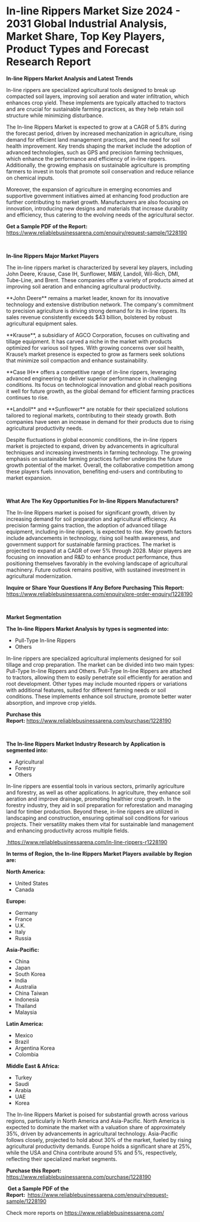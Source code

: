 <p><h1>In-line Rippers Market Size 2024 - 2031 Global Industrial Analysis, Market Share, Top Key Players, Product Types and Forecast Research Report</h1></p><p><strong>In-line Rippers Market Analysis and Latest Trends</strong></p>
<p><p>In-line rippers are specialized agricultural tools designed to break up compacted soil layers, improving soil aeration and water infiltration, which enhances crop yield. These implements are typically attached to tractors and are crucial for sustainable farming practices, as they help retain soil structure while minimizing disturbance.</p><p>The In-line Rippers Market is expected to grow at a CAGR of 5.8% during the forecast period, driven by increased mechanization in agriculture, rising demand for efficient land management practices, and the need for soil health improvement. Key trends shaping the market include the adoption of advanced technologies, such as GPS and precision farming techniques, which enhance the performance and efficiency of in-line rippers. Additionally, the growing emphasis on sustainable agriculture is prompting farmers to invest in tools that promote soil conservation and reduce reliance on chemical inputs. </p><p>Moreover, the expansion of agriculture in emerging economies and supportive government initiatives aimed at enhancing food production are further contributing to market growth. Manufacturers are also focusing on innovation, introducing new designs and materials that increase durability and efficiency, thus catering to the evolving needs of the agricultural sector.</p></p>
<p><strong>Get a Sample PDF of the Report:&nbsp;</strong> <a href="https://www.reliablebusinessarena.com/enquiry/request-sample/1228190?utm_campaign=1596&utm_medium=2&utm_source=Github&utm_content=ia&utm_term=01112024&utm_id=in-line-rippers">https://www.reliablebusinessarena.com/enquiry/request-sample/1228190</a></p>
<p>&nbsp;</p>
<p><strong>In-line Rippers Major Market Players</strong></p>
<p><p>The in-line rippers market is characterized by several key players, including John Deere, Krause, Case IH, Sunflower, M&W, Landoll, Wil-Rich, DMI, Tube-Line, and Brent. These companies offer a variety of products aimed at improving soil aeration and enhancing agricultural productivity.</p><p>**John Deere** remains a market leader, known for its innovative technology and extensive distribution network. The company's commitment to precision agriculture is driving strong demand for its in-line rippers. Its sales revenue consistently exceeds $43 billion, bolstered by robust agricultural equipment sales.</p><p>**Krause**, a subsidiary of AGCO Corporation, focuses on cultivating and tillage equipment. It has carved a niche in the market with products optimized for various soil types. With growing concerns over soil health, Krause’s market presence is expected to grow as farmers seek solutions that minimize soil compaction and enhance sustainability.</p><p>**Case IH** offers a competitive range of in-line rippers, leveraging advanced engineering to deliver superior performance in challenging conditions. Its focus on technological innovation and global reach positions it well for future growth, as the global demand for efficient farming practices continues to rise.</p><p>**Landoll** and **Sunflower** are notable for their specialized solutions tailored to regional markets, contributing to their steady growth. Both companies have seen an increase in demand for their products due to rising agricultural productivity needs.</p><p>Despite fluctuations in global economic conditions, the in-line rippers market is projected to expand, driven by advancements in agricultural techniques and increasing investments in farming technology. The growing emphasis on sustainable farming practices further underpins the future growth potential of the market. Overall, the collaborative competition among these players fuels innovation, benefiting end-users and contributing to market expansion.</p></p>
<p>&nbsp;</p>
<p><strong>What Are The Key Opportunities For In-line Rippers Manufacturers?</strong></p>
<p><p>The In-line Rippers market is poised for significant growth, driven by increasing demand for soil preparation and agricultural efficiency. As precision farming gains traction, the adoption of advanced tillage equipment, including in-line rippers, is expected to rise. Key growth factors include advancements in technology, rising soil health awareness, and government support for sustainable farming practices. The market is projected to expand at a CAGR of over 5% through 2028. Major players are focusing on innovation and R&D to enhance product performance, thus positioning themselves favorably in the evolving landscape of agricultural machinery. Future outlook remains positive, with sustained investment in agricultural modernization.</p></p>
<p><strong>Inquire or Share Your Questions If Any Before Purchasing This Report:</strong> <a href="https://www.reliablebusinessarena.com/enquiry/pre-order-enquiry/1228190?utm_campaign=1596&utm_medium=2&utm_source=Github&utm_content=ia&utm_term=01112024&utm_id=in-line-rippers">https://www.reliablebusinessarena.com/enquiry/pre-order-enquiry/1228190</a></p>
<p>&nbsp;</p>
<p><strong>Market Segmentation</strong></p>
<p><strong>The In-line Rippers Market Analysis by types is segmented into:</strong></p>
<p><ul><li>Pull-Type In-line Rippers</li><li>Others</li></ul></p>
<p><p>In-line rippers are specialized agricultural implements designed for soil tillage and crop preparation. The market can be divided into two main types: Pull-Type In-line Rippers and Others. Pull-Type In-line Rippers are attached to tractors, allowing them to easily penetrate soil efficiently for aeration and root development. Other types may include mounted rippers or variations with additional features, suited for different farming needs or soil conditions. These implements enhance soil structure, promote better water absorption, and improve crop yields.</p></p>
<p><strong>Purchase this Report:&nbsp;</strong><a href="https://www.reliablebusinessarena.com/purchase/1228190?utm_campaign=1596&utm_medium=2&utm_source=Github&utm_content=ia&utm_term=01112024&utm_id=in-line-rippers">https://www.reliablebusinessarena.com/purchase/1228190</a></p>
<p>&nbsp;</p>
<p><strong>The In-line Rippers Market Industry Research by Application is segmented into:</strong></p>
<p><ul><li>Agricultural</li><li>Forestry</li><li>Others</li></ul></p>
<p><p>In-line rippers are essential tools in various sectors, primarily agriculture and forestry, as well as other applications. In agriculture, they enhance soil aeration and improve drainage, promoting healthier crop growth. In the forestry industry, they aid in soil preparation for reforestation and managing land for timber production. Beyond these, in-line rippers are utilized in landscaping and construction, ensuring optimal soil conditions for various projects. Their versatility makes them vital for sustainable land management and enhancing productivity across multiple fields.</p></p>
<p><a href="https://www.reliablebusinessarena.com/in-line-rippers-r1228190?utm_campaign=1596&utm_medium=2&utm_source=Github&utm_content=ia&utm_term=01112024&utm_id=in-line-rippers">&nbsp;https://www.reliablebusinessarena.com/in-line-rippers-r1228190</a></p>
<p><strong>In terms of Region, the In-line Rippers Market Players available by Region are:</strong></p>
<p>
    <p> <strong> North America: </strong>
        <ul>
            <li>United States</li>
            <li>Canada</li>
        </ul>
        </p> 
    <p> <strong> Europe: </strong>
        <ul>
            <li>Germany</li>
            <li>France</li>
            <li>U.K.</li>
            <li>Italy</li>
            <li>Russia</li>
        </ul>
        </p> 
    <p> <strong> Asia-Pacific: </strong>
        <ul>
            <li>China</li>
            <li>Japan</li>
            <li>South Korea</li>
            <li>India</li>
            <li>Australia</li>
            <li>China Taiwan</li>
            <li>Indonesia</li>
            <li>Thailand</li>
            <li>Malaysia</li>
        </ul>
        </p> 
    <p> <strong> Latin America: </strong>
        <ul>
            <li>Mexico</li>
            <li>Brazil</li>
            <li>Argentina Korea</li>
            <li>Colombia</li>
        </ul>
        </p> 
    <p> <strong> Middle East & Africa: </strong>
        <ul>
            <li>Turkey</li>
            <li>Saudi</li>
            <li>Arabia</li>
            <li>UAE</li>
            <li>Korea</li>
        </ul>
    </p>
    </p>
<p><p>The In-line Rippers Market is poised for substantial growth across various regions, particularly in North America and Asia-Pacific. North America is expected to dominate the market with a valuation share of approximately 35%, driven by advancements in agricultural technology. Asia-Pacific follows closely, projected to hold about 30% of the market, fueled by rising agricultural productivity demands. Europe holds a significant share at 25%, while the USA and China contribute around 5% and 5%, respectively, reflecting their specialized market segments.</p></p>
<p><strong>Purchase this Report: </strong><a href="https://www.reliablebusinessarena.com/purchase/1228190?utm_campaign=1596&utm_medium=2&utm_source=Github&utm_content=ia&utm_term=01112024&utm_id=in-line-rippers">https://www.reliablebusinessarena.com/purchase/1228190</a></p>
<p>&nbsp;<strong>Get a Sample PDF of the Report:&nbsp;&nbsp;</strong><a href="https://www.reliablebusinessarena.com/enquiry/request-sample/1228190?utm_campaign=1596&utm_medium=2&utm_source=Github&utm_content=ia&utm_term=01112024&utm_id=in-line-rippers">https://www.reliablebusinessarena.com/enquiry/request-sample/1228190</a></p>
<p><strong></strong></p>
<p>Check more reports on <a href="https://www.reliablebusinessarena.com/?utm_campaign=1596&utm_medium=2&utm_source=Github&utm_content=ia&utm_term=01112024&utm_id=in-line-rippers">https://www.reliablebusinessarena.com/</a></p>